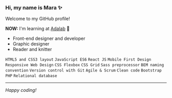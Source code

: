 ### Hi, my name is Mara ✨

Welcome to my GitHub profile!

**NOW:** I'm learning at [Adalab](https://adalab.es/) 💜

- Front-end designer and developer
- Graphic designer
- Reader and knitter

`HTML5 and CSS3 layout` `JavaScript ES6` `React JS` `Mobile First Design` `Responsive Web Design` `CSS Flexbox` `CSS Grid` `Sass preprocessor` `BEM naming convention` `Version control with Git` `Agile & Scrum` `Clean code` `Bootstrap` `PHP` `Relational database`

---

_Happy coding!_
